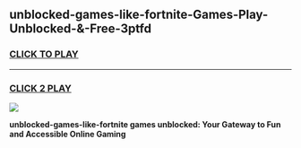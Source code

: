 
## unblocked-games-like-fortnite-Games-Play-Unblocked-&-Free-3ptfd
<h3>
<a href="https://premium76.site?title=unblocked-games-like-fortnite&ref=24A">CLICK TO PLAY</a></h3>
<hr>

<h3>
<a href="https://premium76.site?title=unblocked-games-like-fortnite&ref=24A">CLICK 2 PLAY</a>
  
</h3>

<a href="https://premium76.site?title=unblocked-games-like-fortnite&ref=24A"><img src="https://clearcache.store/games.png"></a>


**unblocked-games-like-fortnite games unblocked: Your Gateway to Fun and Accessible Online Gaming**
